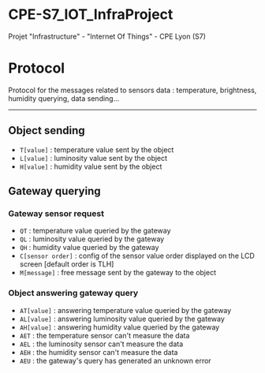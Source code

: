 # CPE-S7_IOT_InfraProject
Projet "Infrastructure" - "Internet Of Things" - CPE Lyon (S7)


# Protocol

Protocol for the messages related to sensors data : temperature, brightness, humidity querying, data sending...

________________________________________________
## Object sending
- `T[value]` : temperature value sent by the object
- `L[value]` : luminosity value sent by the object
- `H[value]` : humidity value sent by the object

## Gateway querying
### Gateway sensor request
- `QT` : temperature value queried by the gateway
- `QL` : luminosity value queried  by the gateway
- `QH` : humidity value queried  by the gateway
- `C[sensor order]` : config of the sensor value order displayed on the LCD screen [default order is TLH]
- `M[message]` : free message sent by the gateway to the object

###  Object answering gateway query
- `AT[value]` : answering temperature value queried by the gateway
- `AL[value]` : answering luminosity value queried by the gateway
- `AH[value]` : answering humidity value queried by the gateway
- `AET` : the temperature sensor can't measure the data
- `AEL` : the luminosity sensor can't measure the data
- `AEH` : the humidity sensor can't measure the data
- `AEU` : the gateway's query has generated an unknown error
